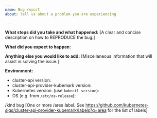 ```yaml
---
name: Bug report
about: Tell us about a problem you are experiencing

---
```


**What steps did you take and what happened:**
[A clear and concise description on how to REPRODUCE the bug.]


**What did you expect to happen:**


**Anything else you would like to add:**
[Miscellaneous information that will assist in solving the issue.]


**Environment:**

- cluster-api version: 
- cluster-api-provider-kubemark version: 
- Kubernetes version: (use `kubectl version`): 
- OS (e.g. from `/etc/os-release`):

/kind bug
[One or more /area label. See https://github.com/kubernetes-sigs/cluster-api-provider-kubemark/labels?q=area for the list of labels]
